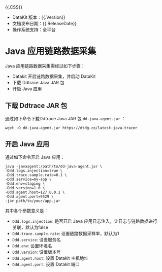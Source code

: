 {{.CSS}}

- DataKit 版本：{{.Version}}
- 文档发布日期：{{.ReleaseDate}}
- 操作系统支持：全平台

# Java 应用链路数据采集

Java 应用链路数据采集需经过如下步骤：

- Datakit 开启链路数据采集，并启动 DataKit
- 下载 Ddtrace Java JAR 包
- 开启 Java 应用

## 下载 Ddtrace JAR 包

通过如下命令下载Ddtrace Java JAR 包 `dd-java-agent.jar` ：

```shell
wget -O dd-java-agent.jar https://dtdg.co/latest-java-tracer
```

## 开启 Java 应用

通过如下命令开启 Java 应用：

```shell
java -javaagent:/path/to/dd-java-agent.jar \
-Ddd.logs.injection=true \
-Ddd.trace.sample.rate=0.1 \
-Ddd.service=my-app \
-Ddd.env=staging \
-Ddd.version=1.0 \
-Ddd.agent.host=127.0.0.1 \
-Ddd.agent.port=9529 \
-jar path/to/your/app.jar
```

其中各个参数意义是：

- `Ddd.logs.injection`: 是否开启 Java 应用日志注入，让日志与链路数据进行关联，默认为false
- `Ddd.trace.sample.rate`: 设置链路数据采样率，默认为1
- `Ddd.service`: 设置服务名
- `Ddd.env`: 设置环境名
- `Ddd.version`: 设置版本号
- `Ddd.agent.host`: 设置 Datakit 主机地址
- `Ddd.agent.port`: 设置 Datakit 端口
